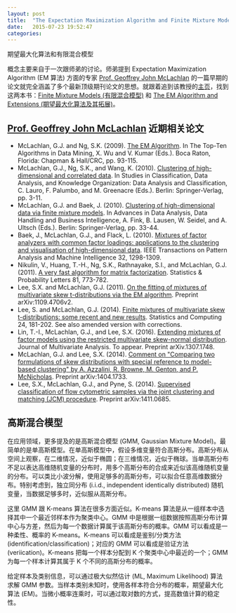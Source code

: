 ```yaml
---
layout: post
title:  "The Expectation Maximization Algorithm and Finite Mixture Models"
date:   2015-07-23 19:52:47
categories:
---
```


期望最大化算法和有限混合模型

概念主要来自于一次跟师弟的讨论。师弟提到 Expectation Maximization Algorithm (EM 算法) 方面的专家 [Prof. Geoffrey John McLachlan](http://www.maths.uq.edu.au/~gjm/) 的一篇早期的论文就完全涵盖了多个最新顶级期刊论文的思想。就跟着追到该教授的[主页](http://www.maths.uq.edu.au/~gjm/)，找到这两本书：[Finite Mixture Models (有限混合模型)](http://book.douban.com/subject/2857809/) 和 [The EM Algorithm and Extensions (期望最大化算法及其拓展)](http://book.douban.com/subject/3554292/)。

<!--more-->

## [Prof. Geoffrey John McLachlan](http://www.maths.uq.edu.au/~gjm/) 近期相关论文 ##

+ McLachlan, G.J. and Ng, S.K. (2009). [The EM Algorithm](http://www.maths.uq.edu.au/~gjm/mn_em.pdf). In The Top-Ten Algorithms in Data Mining, X. Wu and V. Kumar (Eds.). Boca Raton, Florida: Chapman & Hall/CRC, pp. 93-115.
+ McLachlan, G.J., Ng, S.K., and Wang, K. (2010). [Clustering of high-dimensional and correlated data](http://www.maths.uq.edu.au/~gjm/mnw_cladag07.pdf). In Studies in Classification, Data Analysis, and Knowledge Organization: Data Analysis and Classification, C. Lauro, F. Palumbo, and M. Greenacre (Eds.). Berlin: Springer-Verlag, pp. 3-11.
+ McLachlan, G.J. and Baek, J. (2010). [Clustering of high-dimensional data via finite mixture models](http://www.maths.uq.edu.au/~gjm/mb_gfkl08.pdf). In Advances in Data Analysis, Data Handling and Business Intelligence, A. Fink, B. Lausen, W. Seidel, and A. Ultsch (Eds.). Berlin: Springer-Verlag, pp. 33-44.
+ Baek, J., McLachlan, G.J., and Flack, L. (2010). [Mixtures of factor analyzers with common factor loadings: applications to the clustering and visualisation of high-dimensional data](http://www.maths.uq.edu.au/~gjm/bmf_pami09.pdf). IEEE Transactions on Pattern Analysis and Machine Intelligence 32, 1298-1309.
+ Nikulin, V., Huang, T.-H., Ng, S.K., Rathnayake, S.I., and McLachlan, G.J. (2011). [A very fast algorithm for matrix factorization](http://www.maths.uq.edu.au/~gjm/nhnrm_spl11.pdf). Statistics & Probability Letters 81, 773-782.
+ Lee, S.X. and McLachlan, G.J. (2011). [On the fitting of mixtures of multivariate skew t-distributions via the EM algorithm](http://arxiv.org/abs/1109.4706). Preprint arXiv:1109.4706v2.
+ Lee, S. and McLachlan, G.J. (2014). [Finite mixtures of multivariate skew t-distributions: some recent and new results](http://www.maths.uq.edu.au/~gjm/lm_sc2014a.pdf). Statistics and Computing 24, 181-202. See also amended version with corrections.
+ Lin, T.-I., McLachlan, G.J., and Lee, S.X. (2016). [Extending mixtures of factor models using the restricted multivariate skew-normal distribution](http://arxiv.org/abs/1307.1748). Journal of Multivariate Analysis. To appear. Preprint arXiv.1307.1748.
+ McLachlan, G.J. and Lee, S.X. (2014). [Comment on "Comparing two formulations of skew distributions with special reference to model-based clustering" by A. Azzalini, R. Browne, M. Genton, and P. McNicholas](http://arxiv.org/abs/1404.1733). Preprint arXiv:1404.1733.
+ Lee, S.X., McLachlan, G.J., and Pyne, S. (2014). [Supervised classification of flow cytometric samples via the joint clustering and matching (JCM) procedure](http://arxiv.org/abs/1411.2820). Preprint arXiv:1411.0685.


## 高斯混合模型 ##

在应用领域，更多提及的是高斯混合模型 (GMM, Gaussian Mixture Model)。最简单的是单高斯模型。在单高斯模型中，假设多维变量符合高斯分布。高斯分布从空间上观察，在二维情况，近似于椭圆；在三维情况，近似于椭球。当单高斯分布不足以表达高维随机变量的分布时，用多个高斯分布的合成来近似该高维随机变量的分布。可以类比小波分解，使用足够多的高斯分布，可以拟合任意高维数据分布。特别考虑到，独立同分布 (i.i.d., independent identically distributed) 随机变量，当数据足够多时，近似服从高斯分布。

这里 GMM 跟 K-means 算法在很多方面近似。K-means 算法是从一组样本中选择其中一个最近邻样本作为聚类中心。GMM 中是根据一组数据按照高斯分布计算中心与方差，然后为每一个数据计算属于该高斯分布的概率。GMM 可以看成是一种柔性、概率的 K-means。K-means 可以看成是鉴别/分类方法 (identification/classification)；对应的 GMM 可以看成是验证方法 (veriication)。K-means 把每一个样本分配到 K 个聚类中心中最近的一个；GMM 为每一个样本计算其属于 K 个不同的高斯分布的概率。

给定样本及类别信息，可以通过极大似然估计 (ML, Maximum Likelihood) 算法求解 GMM 参数。当样本类别未知时，使用各样本符合分布的概率，期望最大化算法 (EM)。当微小概率连乘时，可以通过取对数的方式，提高数值计算的稳定性。

